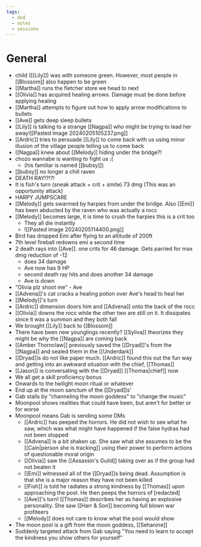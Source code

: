 ```yaml
---
tags:
  - dnd
  - notes
  - sessions
---
```

# General
- child ([[Lily]]) was with someone green. However, most people in [[Blossom]] also happen to be green
- [[Martha]] runs the fletcher store we head to next
- [[Olivia]] has acquired healing arrows. Damage must be done before applying healing
- [[Martha]] attempts to figure out how to apply arrow modifications to bullets
- [[Ave]] gets deep sleep bullets
- [[Lily]] is talking to a strange [[Nagpa]] who might be trying to lead her away![[Pasted image 20240205105237.png]]
- [[Ardric]] tries to persuade [[Lily]] to come back with us using minor illusion of the village people telling us to come back
- [[Nagpa]] knew about [[Melody]] hiding under the bridge?!
- chozo wannabe is wanting to fight us :(
	- (his familiar is named [[bubsy]])
- [[bubsy]] no longer a chill raven
- DEATH RAY!?!?!
- It is fish's turn (sneak attack + crit + smite) 73 dmg (This was an opportunity attack)
- HARPY JUMPSCARE
- [[Melody]] gets swarmed by harpies from under the bridge. Also [[Emi]] has been abducted by the raven who was actually a rocc
- [[Melody]] becomes large, it is time to crush the harpies this is a crit too
	- They all die instantly
	- ![[Pasted image 20240205114400.png]]
- Bird has dropped Emi after flying to an altitude of 200ft
- 7th level fireball redowns emi a second time
- 2 death rays into [[Ave]]. one crits for 46 damage. Gets parried for max dmg reduction of -12
	- does 34 damage
	- Ave now has 9 HP
	- second death ray hits and does another 34 damage
	- Ave is down
- "Olivia plz shoot me" - Ave
- [[Advena]]'s cat cracks a healing potion over Ave's head to heal her
- [[Melody]]'s turn
- [[Ardric]] dimension doors him and [[Advena]] onto the back of the rocc
- [[Olivia]] downs the rocc while the other two are still on it. It dissipates since it was a summon and they both fall
- We brought [[Lily]] back to [[Blossom]]
- There have been new younglings recently? [[Syliva]] theorizes they might be why the [[Nagpa]] are coming back
- [[Amber Thornclaw]] previously saved the [[Dryad]]'s from the [[Nagpa]] and sealed them in the [[Underdark]]
- [[Dryad]]s do not like paper much. [[Ardric]] found this out the fun way and getting into an awkward situation with the chief, [[Thomas]]
- [[Jason]] is conversating with the [[Dryad]] [[Thomas|chief]] now
- We all get a skill proficiency bonus
- Onwards to the twilight moon ritual or whatever
- End up at the moon sanctum of the [[Dryad]]s'
- Gab stalls by "channeling the moon goddess" to "change the music"
- Moonpool shows realities that could have been, but aren't for better or for worse
- Moonpool means Gab is sending some DMs
	- [[Ardric]] has peeped the horrors. He did not wish to see what he saw, which was what might have happened if the false hydras had not been stopped
	- [[Advena]] is a bit shaken up. She saw what she assumes to be the [[Cain|person she is tracking]] using their power to perform actions of questionable moral origin
	- [[Olivia]] saw the [[Assassin's Guild]] taking over as if the group had not beaten it
	- [[Emi]] witnessed all of the [[Dryad]]s being dead. Assumption is that she is a major reason they have not been killed
	- [[Fish]] is told he radiates a strong kindness by [[Thomas]] upon approaching the pool. He then peeps the horrors of [redacted]
	- [[Ave]]'s turn! [[Thomas]] describes her as having an explosive personality. She saw [[Harr & Son]] becoming full blown war profiteers
	- [[Melody]] does not care to know what the pool would show
- The moon pool is a gift from the moon goddess, [[Sehanine]]
- Suddenly targeted attack from Gab saying "You need to learn to accept the kindness you show others for yourself"